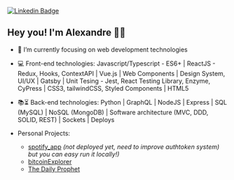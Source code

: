 [![Linkedin Badge](https://img.shields.io/badge/-LinkedIn-blue?style=flat-square&logo=Linkedin&logoColor=white&link=https://www.linkedin.com/in/alexandre-anicio/)](https://www.linkedin.com/in/alexandre-anicio/)

## Hey you! I'm Alexandre 🤘🏽


- 🌱 I’m currently focusing on web development technologies
- :computer: Front-end technologies: Javascript/Typescript - ES6+ | ReactJS - Redux, Hooks, ContextAPI | Vue.js | Web Components | Design System, UI/UX | Gatsby | Unit Tesing - Jest, React Testing Library, Enzyme, CyPress | CSS3, tailwindCSS, Styled Components | HTML5
- :books::hourglass_flowing_sand: Back-end technologies: Python | GraphQL | NodeJS | Express | SQL (MySQL) | NoSQL (MongoDB) | Software architecture (MVC, DDD, SOLID, REST) | Sockets | Deploys

- Personal Projects: 
  - [spotify_app](https://github.com/anicioalexandre/spotify-app) *(not deployed yet, need to improve authtoken system) but you can easy run it locally!)*
  - [bitcoinExplorer](https://bit.ly/bitcoin-explorer)
  - [The Daily Prophet](https://anicioalexandre.github.io/daily-prophet-project/)
